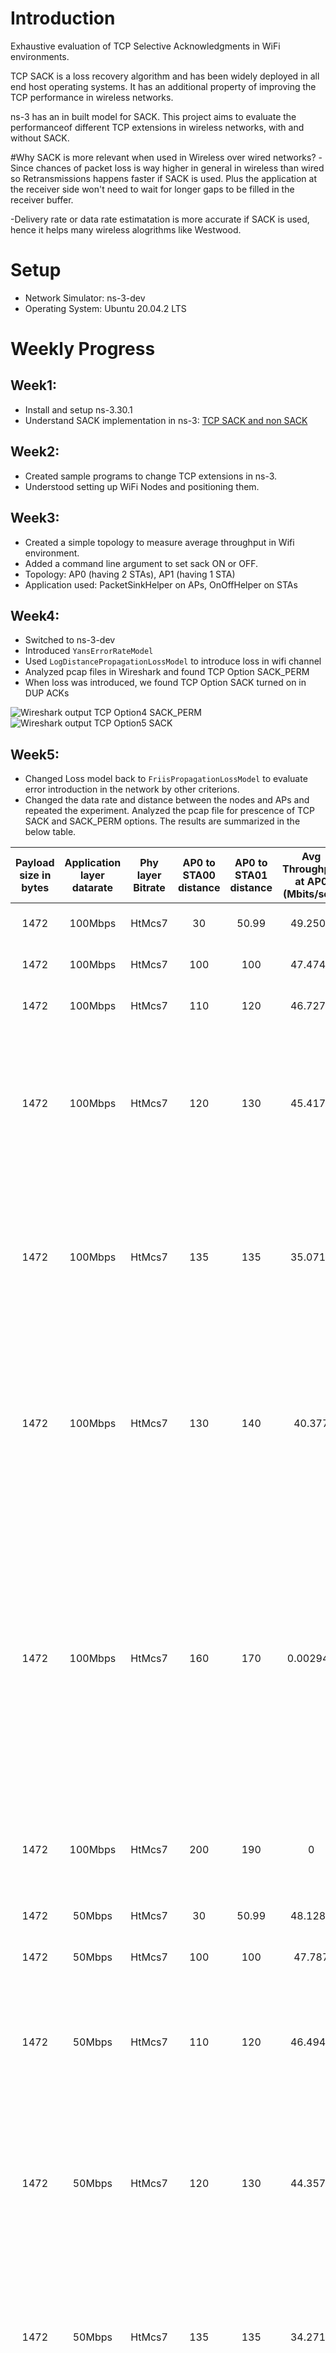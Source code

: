# Introduction
​Exhaustive evaluation of TCP Selective 
Acknowledgments in WiFi environments.

TCP SACK is a loss recovery algorithm and has been widely deployed in all end host
operating systems. It has an additional property of improving the TCP performance in wireless networks. 

ns-3 has an in built model for SACK. This project aims to evaluate the performanceof different TCP extensions in wireless networks, with and without SACK.

#Why SACK is more relevant when used in Wireless over wired networks?
-Since chances of packet loss is way higher in general in wireless than wired so Retransmissions happens faster if SACK is used. Plus the application at the receiver side won't need to wait for longer gaps to be filled in the receiver buffer.

-Delivery rate or data rate estimatation is more accurate if SACK is used, hence it helps many wireless alogrithms like Westwood.

# Setup
- Network Simulator: ns-3-dev
- Operating System: Ubuntu 20.04.2 LTS

# Weekly Progress

## Week1: 
- Install and setup ns-3.30.1
- Understand SACK implementation in ns-3: [TCP SACK and non SACK](https://www.nsnam.org/docs/models/html/tcp.html#tcp-sack-and-non-sack)

## Week2:
- Created sample programs to change TCP extensions in ns-3.
- Understood setting up WiFi Nodes and positioning them.


## Week3:
- Created a simple topology to measure average throughput in Wifi environment.
- Added a command line argument to set sack ON or OFF.
- Topology: AP0 (having 2 STAs), AP1 (having 1 STA)
- Application used: PacketSinkHelper on APs, OnOffHelper on STAs

## Week4: 
- Switched to ns-3-dev
- Introduced `YansErrorRateModel`
- Used `LogDistancePropagationLossModel` to introduce loss in wifi channel
- Analyzed pcap files in Wireshark and found TCP Option SACK_PERM 
- When loss was introduced, we found TCP Option SACK turned on in DUP ACKs

![Wireshark output TCP Option4 SACK_PERM](./images/sack-permitted-tcp-option4-wireshark.png)
![Wireshark output TCP Option5 SACK](./images/sack-tcp-option5-wireshark.png)
    
## Week5:
- Changed Loss model back to `FriisPropagationLossModel` to evaluate error introduction in the network by other criterions.
- Changed the data rate and distance between the nodes and APs and repeated the experiment. Analyzed the pcap file for prescence of TCP SACK and SACK_PERM options. The results are summarized in the below table.

| Payload size in bytes | Application layer datarate | Phy layer Bitrate | AP0 to STA00 distance | AP0 to STA01 distance | Avg Throughput at AP0 (Mbits/sec)| AP1 to STA10 distance | Avg Throughput at AP1 (Mbits/sec) | Pcap observations from wireshark |
|:-------------:|:-----------------:|:---------:|:------------:|:------------:|:---------------:|:------------:|:---------------:|:------------------------------------------------------------------------------------------------------------------------------------------------------------------------------------------------------------------------------------------------------------------:|                                            
|          1472 | 100Mbps           | HtMcs7    |           30 |        50.99 |         49.2502 |           30 |         52.3502 | only SYN, SYN ACK had SACK_PERM on                                                                                                                                                                                                                                 |
|          1472 | 100Mbps           | HtMcs7    |          100 |          100 |         47.4749 |          100 |         51.5671 | only SYN, SYN ACK had SACK_PERM on                                                                                                                                                                                                                                 |
|          1472 | 100Mbps           | HtMcs7    |          110 |          120 |         46.7272 |          130 |         46.0206 | only SYN, SYN ACK had SACK_PERM on                                                                                                                                                                                                                                 |
|          1472 | 100Mbps           | HtMcs7    |          120 |          130 |         45.4171 |          140 |         28.5745 | STA10: SACK TCP option in 1 unseen segment packet. STA00, STA01: many DupACK had SACK TCP option, 1 original packet had SACK TCP option.                                                                                                                           |
|          1472 | 100Mbps           | HtMcs7    |          135 |          135 |         35.0719 |          145 |          2.1344 | STA10: unseen segments, DupACK had SACK TCP option on, STA01, STA00: many DupACK had SACK TCP option, 1 original packet had SACK TCP option.                                                                                                                       |
|          1472 | 100Mbps           | HtMcs7    |          130 |          140 |          40.377 |          150 |        0.079488 | STA01 and STA00: many DupACKs had SACK TCP option on, one original packet with SACK TCP option On. STA10: SACK TCP option used for DupACK and unseen segment                                                                                                       |
|          1472 | 100Mbps           | HtMcs7    |          160 |          170 |        0.002944 |          180 |               0 | STA10: only SACK_PERM On (Retransmission and out of order). STA01: many DupACKs SACK TCP option had on, one original packet with  SACK TCP option On. STA00: 2 DupACK had  SACK TCP option On, 2 ACK had  SACK TCP option, TCP window update had  SACK TCP option  |
|          1472 | 100Mbps           | HtMcs7    |          200 |          190 |               0 |          190 |               0 | None of the packets had SACK_PERM or  SACK TCP option On(No packets were received)                                                                                                                                                                                 |
|          1472 | 50Mbps            | HtMcs7    |           30 |        50.99 |         48.1285 |           30 |         49.0706 | only SYN, SYN ACK had SACK_PERM on                                                                                                                                                                                                                                 |
|          1472 | 50Mbps            | HtMcs7    |          100 |          100 |          47.787 |          100 |         47.7811 | only SYN, SYN ACK had SACK_PERM on                                                                                                                                                                                                                                 |
|          1472 | 50Mbps            | HtMcs7    |          110 |          120 |         46.4946 |          130 |         44.1777 | STA10: no SACK TCP option On seen. STA00, STA01: many DupACK had SACK TCP option, 2 original packets had SACK TCP option.                                                                                                                                          |
|          1472 | 50Mbps            | HtMcs7    |          120 |          130 |         44.3572 |          140 |          29.337 | STA10: SACK TCP option on in 1  unseen segment packet and 1 DupACK. STA00, STA01: many DupACK had SACK TCP option, 1 normal packet had SACK TCP option.                                                                                                            |
|          1472 | 50Mbps            | HtMcs7    |          135 |          135 |         34.2711 |          145 |          2.1344 | STA10: unseen segments and DupACK had SACK TCP option on. STA01, STA00: many DupACK had SACK TCP option, 3 original packets had SACK TCP option.                                                                                                                   |
|          1472 | 50Mbps            | HtMcs7    |          130 |          140 |         37.2593 |          150 |        0.079488 | STA01, STA00: many DupACKs had SACK TCP option on, 5 original packets with SACK TCP option On. STA10: SACK TCP option used for DupACK and unseen segment                                                                                                           |
|          1472 | 50Mbps            | HtMcs7    |          160 |          170 |        0.002944 |          180 |               0 | STA10 => only SACK_PERM On (Retransmission and out of order). STA01 => many DupACKs had SACK TCP option on, one original packet with SACK TCP option On. STA00 => 2 DupACK had SACK TCP option On, 2ACK had SACK TCP option, TCP window update had SACK TCP option |
|          1472 | 50Mbps            | HtMcs7    |          200 |          190 |               0 |          190 |               0 | None of the packets had SACK_PERM or SACK TCP option On(No packets were received)                                                                                                                                                                                  |
|          1472 | 25Mbps            | HtMcs7    |           30 |        50.99 |         46.8243 |           30 |         24.9946 | STA10: no SACK TCP option, STA01, STA00: many DupACKs having SACK TCP option                                                                                                                                                                                       |
|          1472 | 25Mbps            | HtMcs7    |          100 |          100 |         44.4573 |          100 |         24.9975 | STA10: no SACK TCP option, STA01, STA00: many DupACKs and 1 original packet having SACK TCP option                                                                                                                                                                 |
|          1472 | 25Mbps            | HtMcs7    |          110 |          120 |         44.4485 |          130 |         24.9946 | STA10: no SACK TCP option, STA01, STA00: many DupACKs and 2 simple packets having SACK TCP option                                                                                                                                                                  |
|          1472 | 25Mbps            | HtMcs7    |          120 |          130 |         41.8195 |          140 |         24.9445 | STA10: 2 unseen segment, 2 original packets, many DupACK had SACK TCP option, STA01, STA00: many SupACKs and 1 original packet having SACK TCP option                                                                                                              |
|          1472 | 25Mbps            | HtMcs7    |          135 |          135 |          34.121 |          145 |          2.1344 | STA10: many unseen segment and many DupACK had SACK TCP option, STA01, STA00: many DupACKs and  3 original packets having SACK TCP option                                                                                                                          |
|          1472 | 25Mbps            | HtMcs7    |          130 |          140 |         27.5382 |          150 |        0.079488 | STA10: 2 unseen segment,2 DupACKs had SACK TCP option. STA01, STA00: many dupACKs and 3 original packets having SACK TCP option                                                                                                                                    |


# Experiment Criteria

# Evaluation Parameters


# Team members: 
* **Manas Gupta**
    
 Github: [manas11](https://github.com/manas11)
    
* **Animesh Kumar**
    
 Github: [animeshk08](https://github.com/animeshk08)

* **Dhruv Agja**
   
 Github: [dhruv8808agja](https://github.com/dhruv8808agja)
